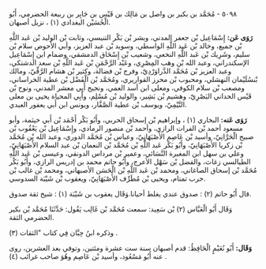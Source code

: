 ٥٠٩٨ - مُحَمَّد بن بكير بن واصل بن مَالِك بن قَيْس بن جَابِر بن ربيعة الحضرمي، أَبُو الْحُسَيْن البغدادي (١) ، نزيل أصبهان.

**رَوَى عَن:** إِسْمَاعِيل بْن جعفر المدني، وبشر بْن بَكْر التنيسي، وثابت بْن الوليد بْن عَبد اللَّهِ بْن جميع، وخالد بْن عَبد اللَّهِ الواسطي، وسويد بْن عبد العزيز، وأبي الأَحوص سلام بْن سليم، وشَرِيك بْن عَبد اللَّهِ النخعي، وشعيب بْن إِسْحَاق الدمشقي، وضمام ابن إِسْمَاعِيل الإسكندراني، وعبد الله بْن وهب المِصْرِي، وعَبْد الرَّحْمَنِ بْن عَبد اللَّهِ بْن سعد الدشتكي، وعبد العزيز بْن مُحَمَّد الدَّراوَرْدِيّ، وفرج بْن فضالة، وكثير بْن هشام الرَّقِّيّ، ومالك بْنسُلَيْمان النهشلي، ومحبوب بْن محرز القواريري، ومُحَمَّد بْن الْفَضْل بْن عطية الخراساني، ومصعب بْن سلام الكوفي، ومعلى ابن أسد العمي، ونجيج أَبِي معشر المدني، ونوح بْن قَيْس الحداني البَصْرِيّ، وهشيم بْن بَشِير، والوليد بْن مُسْلِم، وأَبِي المحياة يحيى بن معلى التَّيْمِيّ، ويوسف بْن عطية الصَّفَّار، ويونس ابن أَبي يعفور العبدي.

**رَوَى عَنه:** البخاري (١) ، وإبراهيم بْن إسحاق الحربي، وأَبُو بَكْر أَحْمَد بْن أَبي خيثمة، وأبو مسعود أحمد بْن الفرات الرازي، وأحمد بْن منصور الرمادي، وإِسْمَاعِيل بْن يَعْقُوب بْن صبيح الْحَرَّانِيّ، وأسيد بْن عَاصِم الأَصْبَهَانِيّ، وعباس بْن مُحَمَّد الدوري، وعبد الله بْن مُحَمَّد بْن زكريا الأَصْبَهَانِيّ، وأَبُو بَكْر عَبد اللَّهِ بْن مُحَمَّد بْن النعمان بْن عبد السلام الأَصْبَهَانِيّ، وعلي بن سهل ابن المغيرة النَّسَائي، وعمير بْن مرداس الدونقي، وعيسى بْن عَبد اللَّهِ الطيالسي زغاث، والفضل بْن سَهْل الأعرج، وأَبُو حاتم محمد بن إدريس الرازي، وأَبُو بَكْر مُحَمَّد بْن إسحاق الصاغاني، ومحمد بْن عَبد اللَّهِ بْن الْحَسَن الأصبهاني، ومحمد بْن غالب بْن حرب تمتام، ويحيى بْن مُطَرِّف الأَصْبَهَانِيّ، ويعقوب بْن شَيْبَة السدوسي.

قال أَبُو حاتم (٢) : صدوق عندي يغلط أحيانا.وَقَال يعقوب بن شَيْبَة (١) : شيخ ثقة صدوق.

وَقَال أَبُو الْعَبَّاس (٢) بْن سَعِيد: سمعت مُحَمَّد بْن غَالِب يَقُول: حَدَّثَنَا مُحَمَّد بْن بكير الحضرمي الثقة.

وذكره ابنُ حِبَّان فِي كتاب "الثقات (٣) .

**وَقَال:** أَبُو نُعَيْمٍ الْحَافِظُ: قدم أصبهان سنة ست عشرة ومئتين، وتوفي بعد العشرين، روى عنه أَبُو مَسْعُود، وأسيد بْن عَاصِم وهُوَ صاحب غرائب (٤) .
